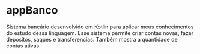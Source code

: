 # appBanco
Sistema bancário desenvolvido em Kotlin para aplicar meus conhecimentos do estudo dessa linguagem. Esse sistema permite criar contas novas, fazer depositos, saques e transferencias. Também mostra a quantidade de contas ativas.
